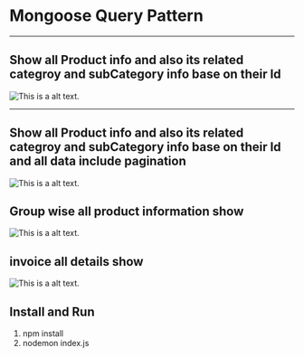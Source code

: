# Mongoose Query Pattern

---

## Show all Product info and also its related categroy and subCategory info base on their Id

![This is a alt text.](/doc/Screenshot_1.png)

---

## Show all Product info and also its related categroy and subCategory info base on their Id and all data include pagination

![This is a alt text.](/doc/Screenshot_2.png)

## Group wise all product information show

![This is a alt text.](/doc/Screenshot_3.png)

## invoice all details show

![This is a alt text.](/doc/Screenshot_4.png)

## Install and Run

1. npm install
2. nodemon index.js

